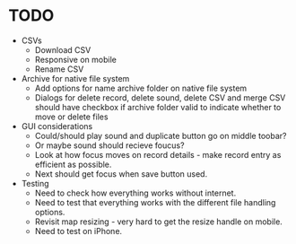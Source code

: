 # TODO
- CSVs
  - Download CSV
  - Responsive on mobile
  - Rename CSV
- Archive for native file system
  - Add options for name archive folder on native file system
  - Dialogs for delete record, delete sound, delete CSV and merge CSV should have checkbox if archive folder valid to indicate whether to move or delete files
- GUI considerations
  - Could/should play sound and duplicate button go on middle toobar?
  - Or maybe sound should recieve foucus?
  - Look at how focus moves on record details -  make record entry as efficient as possible. 
  - Next should get focus when save button used.
- Testing
  - Need to check how everything works without internet.
  - Need to test that everything works with the different file handling options.
  - Revisit map resizing - very hard to get the resize handle on mobile.
  - Need to test on iPhone.